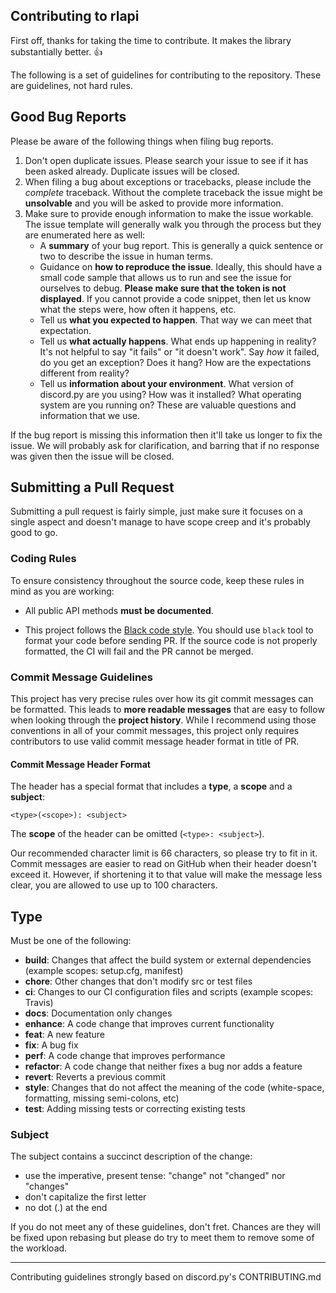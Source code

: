 ## Contributing to rlapi

First off, thanks for taking the time to contribute. It makes the library substantially better. 👍

The following is a set of guidelines for contributing to the repository. These are guidelines, not hard rules.

## Good Bug Reports

Please be aware of the following things when filing bug reports.

1. Don't open duplicate issues. Please search your issue to see if it has been asked already. Duplicate issues will be closed.
2. When filing a bug about exceptions or tracebacks, please include the *complete* traceback. Without the complete traceback the issue might be **unsolvable** and you will be asked to provide more information.
3. Make sure to provide enough information to make the issue workable. The issue template will generally walk you through the process but they are enumerated here as well:
    - A **summary** of your bug report. This is generally a quick sentence or two to describe the issue in human terms.
    - Guidance on **how to reproduce the issue**. Ideally, this should have a small code sample that allows us to run and see the issue for ourselves to debug. **Please make sure that the token is not displayed**. If you cannot provide a code snippet, then let us know what the steps were, how often it happens, etc.
    - Tell us **what you expected to happen**. That way we can meet that expectation.
    - Tell us **what actually happens**. What ends up happening in reality? It's not helpful to say "it fails" or "it doesn't work". Say *how* it failed, do you get an exception? Does it hang? How are the expectations different from reality?
    - Tell us **information about your environment**. What version of discord.py are you using? How was it installed? What operating system are you running on? These are valuable questions and information that we use.

If the bug report is missing this information then it'll take us longer to fix the issue. We will probably ask for clarification, and barring that if no response was given then the issue will be closed.

## Submitting a Pull Request

Submitting a pull request is fairly simple, just make sure it focuses on a single aspect and doesn't manage to have scope creep and it's probably good to go.

### Coding Rules

To ensure consistency throughout the source code, keep these rules in mind as you are working:

* All public API methods **must be documented**.

* This project follows the [Black code style](https://black.readthedocs.io/en/stable/the_black_code_style.html). You should use `black` tool to format your code before sending PR. If the source code is not properly formatted, the CI will fail and the PR cannot be merged.

### Commit Message Guidelines

This project has very precise rules over how its git commit messages can be formatted. This leads to **more readable messages** that are easy to follow when looking through the **project history**. While I recommend using those conventions in all of your commit messages, this project only requires contributors to use valid commit message header format in title of PR.

#### Commit Message Header Format

The header has a special format that includes a **type**, a **scope** and a **subject**:

```
<type>(<scope>): <subject>
```

The **scope** of the header can be omitted (`<type>: <subject>`).

Our recommended character limit is 66 characters, so please try to fit in it. Commit messages are easier to read on GitHub when their header doesn't exceed it. However, if shortening it to that value will make the message less clear, you are allowed to use up to 100 characters.

## Type
Must be one of the following:

* **build**: Changes that affect the build system or external dependencies (example scopes: setup.cfg, manifest)
* **chore**: Other changes that don't modify src or test files
* **ci**: Changes to our CI configuration files and scripts (example scopes: Travis)
* **docs**: Documentation only changes
* **enhance**: A code change that improves current functionality
* **feat**: A new feature
* **fix**: A bug fix
* **perf**: A code change that improves performance
* **refactor**: A code change that neither fixes a bug nor adds a feature
* **revert**: Reverts a previous commit
* **style**: Changes that do not affect the meaning of the code (white-space, formatting, missing semi-colons, etc)
* **test**: Adding missing tests or correcting existing tests

### Subject
The subject contains a succinct description of the change:

* use the imperative, present tense: "change" not "changed" nor "changes"
* don't capitalize the first letter
* no dot (.) at the end

If you do not meet any of these guidelines, don't fret. Chances are they will be fixed upon rebasing but please do try to meet them to remove some of the workload.

---

Contributing guidelines strongly based on discord.py's CONTRIBUTING.md
